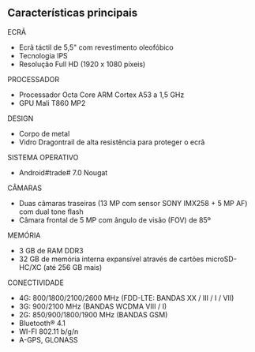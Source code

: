 ## Características principais

ECRÃ
- Ecrã táctil de 5,5" com revestimento oleofóbico
- Tecnologia IPS
- Resolução Full HD (1920 x 1080 píxeis)

PROCESSADOR
- Processador Octa Core ARM Cortex A53 a 1,5 GHz
- GPU Mali T860 MP2

DESIGN
- Corpo de metal
- Vidro Dragontrail de alta resistência para proteger o ecrã

SISTEMA OPERATIVO
- Android#trade# 7.0 Nougat

CÂMARAS
- Duas câmaras traseiras (13 MP com sensor SONY IMX258 + 5 MP AF) com dual tone flash
- Câmara frontal de 5 MP com ângulo de visão (FOV) de 85º

MEMÓRIA
- 3 GB de RAM DDR3
- 32 GB de memória interna expansível através de cartões microSD-HC/XC (até 256 GB mais)

CONECTIVIDADE
- 4G: 800/1800/2100/2600 MHz (FDD-LTE: BANDAS XX / III / I / VII)
- 3G:  900/2100 MHz (BANDAS WCDMA VIII / I)
- 2G: 850/900/1800/1900 MHz (BANDAS GSM)
- Bluetooth® 4.1
- WI-FI 802.11 b/g/n
- A-GPS, GLONASS

